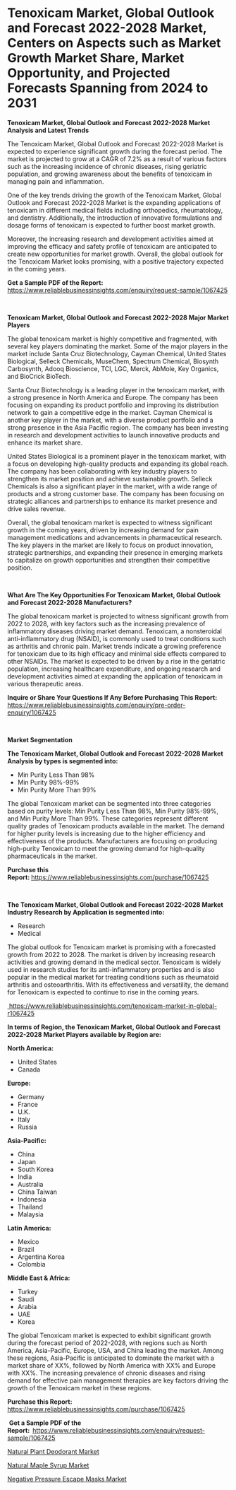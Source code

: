 <p><h1>Tenoxicam Market, Global Outlook and Forecast 2022-2028 Market, Centers on Aspects such as Market Growth Market Share, Market Opportunity, and Projected Forecasts Spanning from 2024 to 2031</h1></p><p><strong>Tenoxicam Market, Global Outlook and Forecast 2022-2028 Market Analysis and Latest Trends</strong></p>
<p><p>The Tenoxicam Market, Global Outlook and Forecast 2022-2028 Market is expected to experience significant growth during the forecast period. The market is projected to grow at a CAGR of 7.2% as a result of various factors such as the increasing incidence of chronic diseases, rising geriatric population, and growing awareness about the benefits of tenoxicam in managing pain and inflammation.</p><p>One of the key trends driving the growth of the Tenoxicam Market, Global Outlook and Forecast 2022-2028 Market is the expanding applications of tenoxicam in different medical fields including orthopedics, rheumatology, and dentistry. Additionally, the introduction of innovative formulations and dosage forms of tenoxicam is expected to further boost market growth.</p><p>Moreover, the increasing research and development activities aimed at improving the efficacy and safety profile of tenoxicam are anticipated to create new opportunities for market growth. Overall, the global outlook for the Tenoxicam Market looks promising, with a positive trajectory expected in the coming years.</p></p>
<p><strong>Get a Sample PDF of the Report:&nbsp;</strong> <a href="https://www.reliablebusinessinsights.com/enquiry/request-sample/1067425">https://www.reliablebusinessinsights.com/enquiry/request-sample/1067425</a></p>
<p>&nbsp;</p>
<p><strong>Tenoxicam Market, Global Outlook and Forecast 2022-2028 Major Market Players</strong></p>
<p><p>The global tenoxicam market is highly competitive and fragmented, with several key players dominating the market. Some of the major players in the market include Santa Cruz Biotechnology, Cayman Chemical, United States Biological, Selleck Chemicals, MuseChem, Spectrum Chemical, Biosynth Carbosynth, Adooq Bioscience, TCI, LGC, Merck, AbMole, Key Organics, and BioCrick BioTech.</p><p>Santa Cruz Biotechnology is a leading player in the tenoxicam market, with a strong presence in North America and Europe. The company has been focusing on expanding its product portfolio and improving its distribution network to gain a competitive edge in the market. Cayman Chemical is another key player in the market, with a diverse product portfolio and a strong presence in the Asia Pacific region. The company has been investing in research and development activities to launch innovative products and enhance its market share.</p><p>United States Biological is a prominent player in the tenoxicam market, with a focus on developing high-quality products and expanding its global reach. The company has been collaborating with key industry players to strengthen its market position and achieve sustainable growth. Selleck Chemicals is also a significant player in the market, with a wide range of products and a strong customer base. The company has been focusing on strategic alliances and partnerships to enhance its market presence and drive sales revenue.</p><p>Overall, the global tenoxicam market is expected to witness significant growth in the coming years, driven by increasing demand for pain management medications and advancements in pharmaceutical research. The key players in the market are likely to focus on product innovation, strategic partnerships, and expanding their presence in emerging markets to capitalize on growth opportunities and strengthen their competitive position.</p></p>
<p>&nbsp;</p>
<p><strong>What Are The Key Opportunities For Tenoxicam Market, Global Outlook and Forecast 2022-2028 Manufacturers?</strong></p>
<p><p>The global tenoxicam market is projected to witness significant growth from 2022 to 2028, with key factors such as the increasing prevalence of inflammatory diseases driving market demand. Tenoxicam, a nonsteroidal anti-inflammatory drug (NSAID), is commonly used to treat conditions such as arthritis and chronic pain. Market trends indicate a growing preference for tenoxicam due to its high efficacy and minimal side effects compared to other NSAIDs. The market is expected to be driven by a rise in the geriatric population, increasing healthcare expenditure, and ongoing research and development activities aimed at expanding the application of tenoxicam in various therapeutic areas.</p></p>
<p><strong>Inquire or Share Your Questions If Any Before Purchasing This Report:</strong> <a href="https://www.reliablebusinessinsights.com/enquiry/pre-order-enquiry/1067425">https://www.reliablebusinessinsights.com/enquiry/pre-order-enquiry/1067425</a></p>
<p>&nbsp;</p>
<p><strong>Market Segmentation</strong></p>
<p><strong>The Tenoxicam Market, Global Outlook and Forecast 2022-2028 Market Analysis by types is segmented into:</strong></p>
<p><ul><li>Min Purity Less Than 98%</li><li>Min Purity 98%-99%</li><li>Min Purity More Than 99%</li></ul></p>
<p><p>The global Tenoxicam market can be segmented into three categories based on purity levels: Min Purity Less Than 98%, Min Purity 98%-99%, and Min Purity More Than 99%. These categories represent different quality grades of Tenoxicam products available in the market. The demand for higher purity levels is increasing due to the higher efficiency and effectiveness of the products. Manufacturers are focusing on producing high-purity Tenoxicam to meet the growing demand for high-quality pharmaceuticals in the market.</p></p>
<p><strong>Purchase this Report:&nbsp;</strong><a href="https://www.reliablebusinessinsights.com/purchase/1067425">https://www.reliablebusinessinsights.com/purchase/1067425</a></p>
<p>&nbsp;</p>
<p><strong>The Tenoxicam Market, Global Outlook and Forecast 2022-2028 Market Industry Research by Application is segmented into:</strong></p>
<p><ul><li>Research</li><li>Medical</li></ul></p>
<p><p>The global outlook for Tenoxicam market is promising with a forecasted growth from 2022 to 2028. The market is driven by increasing research activities and growing demand in the medical sector. Tenoxicam is widely used in research studies for its anti-inflammatory properties and is also popular in the medical market for treating conditions such as rheumatoid arthritis and osteoarthritis. With its effectiveness and versatility, the demand for Tenoxicam is expected to continue to rise in the coming years.</p></p>
<p><a href="https://www.reliablebusinessinsights.com/tenoxicam-market-in-global-r1067425">&nbsp;https://www.reliablebusinessinsights.com/tenoxicam-market-in-global-r1067425</a></p>
<p><strong>In terms of Region, the Tenoxicam Market, Global Outlook and Forecast 2022-2028 Market Players available by Region are:</strong></p>
<p>
    <p> <strong> North America: </strong>
        <ul>
            <li>United States</li>
            <li>Canada</li>
        </ul>
        </p> 
    <p> <strong> Europe: </strong>
        <ul>
            <li>Germany</li>
            <li>France</li>
            <li>U.K.</li>
            <li>Italy</li>
            <li>Russia</li>
        </ul>
        </p> 
    <p> <strong> Asia-Pacific: </strong>
        <ul>
            <li>China</li>
            <li>Japan</li>
            <li>South Korea</li>
            <li>India</li>
            <li>Australia</li>
            <li>China Taiwan</li>
            <li>Indonesia</li>
            <li>Thailand</li>
            <li>Malaysia</li>
        </ul>
        </p> 
    <p> <strong> Latin America: </strong>
        <ul>
            <li>Mexico</li>
            <li>Brazil</li>
            <li>Argentina Korea</li>
            <li>Colombia</li>
        </ul>
        </p> 
    <p> <strong> Middle East & Africa: </strong>
        <ul>
            <li>Turkey</li>
            <li>Saudi</li>
            <li>Arabia</li>
            <li>UAE</li>
            <li>Korea</li>
        </ul>
    </p>
    </p>
<p><p>The global Tenoxicam market is expected to exhibit significant growth during the forecast period of 2022-2028, with regions such as North America, Asia-Pacific, Europe, USA, and China leading the market. Among these regions, Asia-Pacific is anticipated to dominate the market with a market share of XX%, followed by North America with XX% and Europe with XX%. The increasing prevalence of chronic diseases and rising demand for effective pain management therapies are key factors driving the growth of the Tenoxicam market in these regions.</p></p>
<p><strong>Purchase this Report: </strong><a href="https://www.reliablebusinessinsights.com/purchase/1067425">https://www.reliablebusinessinsights.com/purchase/1067425</a></p>
<p>&nbsp;<strong>Get a Sample PDF of the Report:&nbsp;&nbsp;</strong><a href="https://www.reliablebusinessinsights.com/enquiry/request-sample/1067425">https://www.reliablebusinessinsights.com/enquiry/request-sample/1067425</a></p>
<p><strong></strong></p>
<p><p><a href="https://github.com/avakerr6577/Market-Research-Report-List-1/blob/main/natural-plant-deodorant-market.md">Natural Plant Deodorant Market</a></p><p><a href="https://github.com/trameciabutler45/Market-Research-Report-List-1/blob/main/natural-maple-syrup-market.md">Natural Maple Syrup Market</a></p><p><a href="https://github.com/courtnhaw34343/Market-Research-Report-List-1/blob/main/negative-pressure-escape-masks-market.md">Negative Pressure Escape Masks Market</a></p></p>